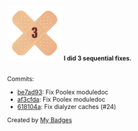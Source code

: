 <img src="https://github.com/my-badges/my-badges/blob/master/badges/fix-commit/fix-3.png?raw=true" alt="I did 3 sequential fixes." title="I did 3 sequential fixes." width="128">
<strong>I did 3 sequential fixes.</strong>
<br><br>

Commits:

- <a href="https://github.com/general-CbIC/poolex/commit/be7ad93bf682fd9a7f7a541bf5b9859cd6367b44">be7ad93</a>: Fix Poolex moduledoc
- <a href="https://github.com/general-CbIC/poolex/commit/af3cfda9017459f88107eb9f1b71c4431cf4f4c9">af3cfda</a>: Fix Poolex moduledoc
- <a href="https://github.com/general-CbIC/poolex/commit/618104a303973e19c17fc36580d625051938a533">618104a</a>: Fix dialyzer caches (#24)


Created by <a href="https://github.com/my-badges/my-badges">My Badges</a>